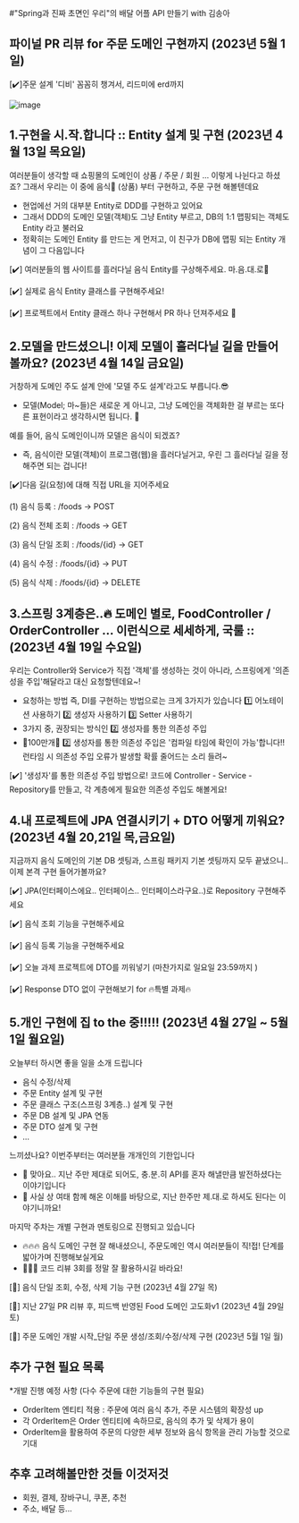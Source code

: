 #"Spring과 진짜 초면인 우리"의 배달 어플 API 만들기 with 김송아

## 파이널 PR 리뷰 for 주문 도메인 구현까지 (2023년 5월 1일)
[✔️]주문 설계 '디비' 꼼꼼히 챙겨서, 리드미에 erd까지 

![image](https://user-images.githubusercontent.com/111734043/235489737-fe8b1e86-a7e6-4469-b903-1935b6173c49.png)

## 1.구현을 시.작.합니다 :: Entity 설계 및 구현 (2023년 4월 13일 목요일)
여러분들이 생각할 때 쇼핑몰의 도메인이 상품 / 주문 / 회원 ... 이렇게 나뉜다고 하셨죠? 그래서 우리는 이 중에 음식🍝 (상품) 부터 구현하고, 주문 구현 해볼텐데요
- 현업에선 거의 대부분 Entity로 DDD를 구현하고 있어요
- 그래서 DDD의 도메인 모델(객체)도 그냥 Entity 부르고, DB의 1:1 맵핑되는 객체도 Entity 라고 불러요
- 정확히는 도메인 Entity 를 만드는 게 먼저고, 이 친구가 DB에 맵핑 되는 Entity 개념이 그 다음입니다
   
[✔️] 여러분들의 웹 사이트를 흘러다닐 음식 Entity를 구상해주세요. 마.음.대.로🌟

[✔️] 실제로 음식 Entity 클래스를 구현해주세요!

[✔️] 프로젝트에서 Entity 클래스 하나 구현해서 PR 하나 던져주세요 👀


## 2.모델을 만드셨으니! 이제 모델이 흘러다닐 길을 만들어 볼까요? (2023년 4월 14일 금요일)
거창하게 도메인 주도 설계 안에 '모델 주도 설계'라고도 부릅니다.😎

- 모델(Model; 마~들)은 새로운 게 아니고, 그냥 도메인을 객체화한 걸 부르는 또다른 표현이라고 생각하시면 됩니다. 👀 

예를 들어, 음식 도메인이니까 모델은 음식이 되겠죠?

- 즉, 음식이란 모델(객체)이 프로그램(웹)을 흘러다닐거고, 우린 그 흘러다닐 길을 정해주면 되는 겁니다!

[✔️]다음 길(요청)에 대해 직접 URL을 지어주세요 

  (1) 음식 등록 : /foods -> POST

  (2) 음식 전체 조회 : /foods -> GET

  (3) 음식 단일 조회 : /foods/{id} -> GET

  (4) 음식 수정 : /foods/{id} -> PUT

  (5) 음식 삭제 : /foods/{id} -> DELETE
  
  
 ## 3.스프링 3계층은..🔥 도메인 별로, FoodController / OrderController ... 이런식으로 세세하게, 국룰 ::  (2023년 4월 19일 수요일)
우리는 Controller와 Service가 직접 '객체'를 생성하는 것이 아니라, 스프링에게 '의존성을 주입'해달라고 대신 요청할텐데요~!
- 요청하는 방법 즉, DI를 구현하는 방법으로는 크게 3가지가 있습니다 
1️⃣ 어노테이션 사용하기
2️⃣ 생성자 사용하기
3️⃣ Setter 사용하기
- 3가지 중, 권장되는 방식인 2️⃣ 생성자를 통한 의존성 주입
- 🌟100만개🌟 2️⃣ 생성자를 통한 의존성 주입은 '컴파일 타임에 확인이 가능'합니다!! 런타임 시 의존성 주입 오류가 발생할 확률 줄어드는 소리 들려~

[✔️] '생성자'를 통한 의존성 주입 방법으로! 코드에 Controller - Service - Repository를 만들고, 각 계층에게 필요한 의존성 주입도 해볼게요!


 ## 4.내 프로젝트에 JPA 연결시키기 +  DTO 어떻게 끼워요? (2023년 4월 20,21일 목,금요일)
지금까지 음식 도메인의 기본 DB 셋팅과, 스프링 패키지 기본 셋팅까지 모두 끝냈으니.. 이제 본격 구현 들어가볼까요?

[✔️] JPA(인터페이스에요.. 인터페이스.. 인터페이스라구요..)로 Repository 구현해주세요

[✔️] 음식 조회 기능을 구현해주세요

[✔️] 음식 등록 기능을 구현해주세요

[✔️] 오늘 과제 프로젝트에 DTO를 끼워넣기 (마찬가지로 일요일 23:59까지 )

[✔️] Response DTO 없이 구현해보기 for 🔥특별 과제🔥


 ## 5.개인 구현에 집 to the 중!!!!! (2023년 4월 27일 ~ 5월 1일 월요일)
오늘부터 하시면 좋을 일을 소개 드립니다
- 음식 수정/삭제
- 주문 Entity 설계 및 구현
- 주문 클래스 구조(스프링 3계층..) 설계 및 구현
- 주문 DB 설계 및 JPA 연동
- 주문 DTO 설계 및 구현
- ...

느끼셨나요? 이번주부터는 여러분들 개개인의 기한입니다
- 🚀 맞아요.. 지난 주만 제대로 되어도, 충.분.히 API를 혼자 해낼만큼 발전하셨다는 이야기입니다
- 🚀 사실 상 여태 함께 해온 이해를 바탕으로, 지난 한주만 제.대.로 하셔도 된다는 이야기니까요!

마지막 주차는 개별 구현과 멘토링으로 진행되고 있습니다
- 🔥🔥🔥
음식 도메인 구현 잘 해내셨으니, 주문도메인 역시 여러분들이 직!접! 단계를 밟아가며 진행해보실게요
- 🌟🌟🌟
코드 리뷰 3회를 정말 잘 활용하시길 바라요!

[🌟] 음식 단일 조회, 수정, 삭제 기능 구현 (2023년 4월 27일 목)

[🌟] 지난 27일 PR 리뷰 후, 피드백 반영된 Food 도메인 고도화v1 (2023년 4월 29일 토)

[🌟] 주문 도메인 개발 시작_단일 주문 생성/조회/수정/삭제 구현 (2023년 5월 1일 월)

## 추가 구현 필요 목록
*개발 진행 예정 사항
(다수 주문에 대한 기능들의 구현 필요)
- OrderItem 엔티티 적용 : 주문에 여러 음식 추가, 주문 시스템의 확장성 up
- 각 OrderItem은 Order 엔티티에 속하므로, 음식의 추가 및 삭제가 용이
- OrderItem을 활용하여 주문의 다양한 세부 정보와 음식 항목을 관리 가능할 것으로 기대

## 추후 고려해볼만한 것들 이것저것
- 회원, 결제, 장바구니, 쿠폰, 추천
- 주소, 배달 등...

